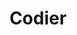 ---
title: 'Codier'
description: 'Explore and attempt front-end coding challenges.'
link: 'https://codier.io/'
imageURL: 'https://res.cloudinary.com/dc6mrv5cb/image/upload/v1718796055/personal-resources/challenges/codier.io__k7z1us_kv2uhc.webp'
---